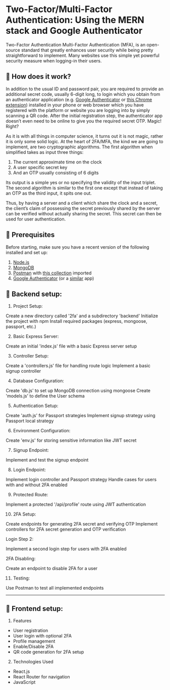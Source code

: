 # Two-Factor/Multi-Factor Authentication: Using the MERN stack and Google Authenticator

Two-Factor Authentication Multi-Factor Authentication (MFA), is an open-source standard that greatly enhances user security while being pretty straightforward to implement. Many websites use this simple yet powerful security measure when logging-in their users.

## 🚀 How does it work?

In addition to the usual ID and password pair, you are required to provide an additional secret code, usually 6-digit long, to login which you obtain from an authenticator application (e.g. [Google Authenticator](https://play.google.com/store/apps/details?id=com.google.android.apps.authenticator2) or [this Chrome extension](https://chrome.google.com/webstore/detail/authenticator/bhghoamapcdpbohphigoooaddinpkbai)) installed in your phone or web browser which you have registered with the platform or website you are logging into by simply scanning a QR code. After the initial registration step, the authenticator app doesn’t even need to be online to give you the required secret OTP. Magic! Right?

As it is with all things in computer science, it turns out it is not magic, rather it is only some solid logic. At the heart of 2FA/MFA, the kind we are going to implement, are two cryptographic algorithms. The first algorithm when simplified takes as input three things:

1. The current approximate time on the clock
2. A user specific secret key
3. And an OTP usually consisting of 6 digits

Its output is a simple yes or no specifying the validity of the input triplet. The second algorithm is similar to the first one except that instead of taking an OTP as the third input, it spits one out.

Thus, by having a server and a client which share the clock and a secret, the client’s claim of possessing the secret previously shared by the server can be verified without actually sharing the secret. This secret can then be used for user authentication.

## 🚀 Prerequisites

Before starting, make sure you have a recent version of the following installed and set up:

1. [Node.js](https://nodejs.dev/en/learn/how-to-install-nodejs/)
2. [MongoDB](https://www.mongodb.com/docs/manual/administration/install-community/)
3. [Postman](https://www.postman.com/downloads/) with [this collection](https://github.com/SalmanFarooqShiekh/2fa/blob/main/backend/postman/Express-2FA.postman_collection.json) imported
4. [Google Authenticator](https://play.google.com/store/apps/details?id=com.google.android.apps.authenticator2) (or a [similar](https://chrome.google.com/webstore/detail/authenticator/bhghoamapcdpbohphigoooaddinpkbai) app)

## 🚀 Backend setup:

1. Project Setup:

Create a new directory called '2fa' and a subdirectory 'backend'
Initialize the project with npm
Install required packages (express, mongoose, passport, etc.)


2. Basic Express Server:

Create an initial 'index.js' file with a basic Express server setup


3. Controller Setup:

Create a 'controllers.js' file for handling route logic
Implement a basic signup controller


4. Database Configuration:

Create 'db.js' to set up MongoDB connection using mongoose
Create 'models.js' to define the User schema


5. Authentication Setup:

Create 'auth.js' for Passport strategies
Implement signup strategy using Passport local strategy


6. Environment Configuration:

Create 'env.js' for storing sensitive information like JWT secret


7. Signup Endpoint:

Implement and test the signup endpoint


8. Login Endpoint:

Implement login controller and Passport strategy
Handle cases for users with and without 2FA enabled


9. Protected Route:

Implement a protected '/api/profile' route using JWT authentication


10. 2FA Setup:

Create endpoints for generating 2FA secret and verifying OTP
Implement controllers for 2FA secret generation and OTP verification


Login Step 2:

Implement a second login step for users with 2FA enabled


2FA Disabling:

Create an endpoint to disable 2FA for a user


11. Testing:

Use Postman to test all implemented endpoints

---

## 🚀 Frontend setup:


1. Features

- User registration
- User login with optional 2FA
- Profile management
- Enable/Disable 2FA
- QR code generation for 2FA setup

2. Technologies Used

- React.js
- React Router for navigation
- JavaScript



